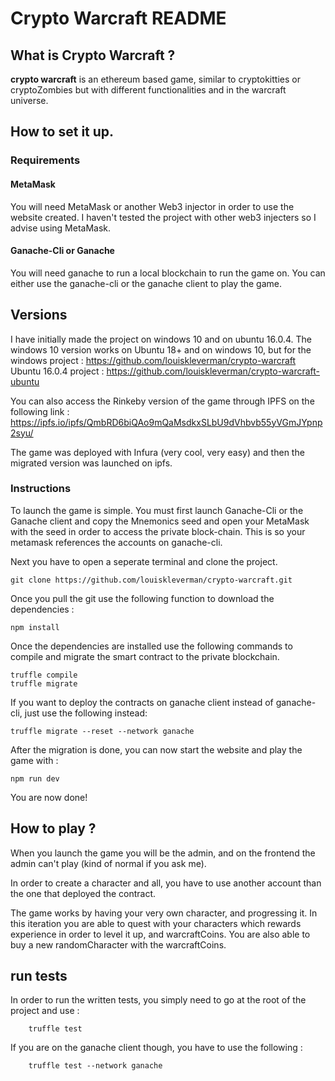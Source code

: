 # Crypto Warcraft README

## What is Crypto Warcraft ?

**crypto warcraft** is an ethereum based game, similar to cryptokitties or cryptoZombies but with different functionalities and in the warcraft universe. 

## How to set it up.

### Requirements

#### MetaMask

You will need MetaMask or another Web3 injector in order to use the website created. I haven't tested the project with other web3 injecters so I advise using MetaMask.

#### Ganache-Cli or Ganache

You will need ganache to run a local blockchain to run the game on. You can either use the ganache-cli or the ganache client to play the game.

## Versions
I have initially made the project on windows 10 and on ubuntu 16.0.4. The windows 10 version works on Ubuntu 18+ and on windows 10, but for the 
windows project : https://github.com/louiskleverman/crypto-warcraft
Ubuntu 16.0.4 project : https://github.com/louiskleverman/crypto-warcraft-ubuntu

You can also access the Rinkeby version of the game through IPFS on the following link : 
https://ipfs.io/ipfs/QmbRD6biQAo9mQaMsdkxSLbU9dVhbvb55yVGmJYpnp2syu/

The game was deployed with Infura (very cool, very easy) and then the migrated version was launched on ipfs.

### Instructions

To launch the game is simple. You must first launch Ganache-Cli or the Ganache client and copy the Mnemonics  seed and open your MetaMask with the seed in order to access the private block-chain. This is so your metamask references the accounts on ganache-cli.

Next you have to open a seperate terminal and clone the project.
```
git clone https://github.com/louiskleverman/crypto-warcraft.git
```

Once you pull the git use the following function to download the dependencies :
```
npm install
```

Once the dependencies are installed use the following commands  to compile and migrate the smart contract to the private blockchain.
```
truffle compile
truffle migrate
```

If you want to deploy the contracts on ganache client instead of ganache-cli, just use the following instead:
```
truffle migrate --reset --network ganache
```

After the migration is done, you can now start the website and play the game with :
```
npm run dev
```

You are now done! 

## How to play ?

When you launch the game you will be the admin, and on the frontend the admin can't play (kind of normal if you ask me).

In order to create a character and all, you have to use another account than the one that deployed the contract.

The game works by having your very own character, and progressing it. In this iteration you are able to quest with your characters which rewards experience in order to level it up, and warcraftCoins.
You are also able to buy a new randomCharacter with the warcraftCoins.


## run tests

In order to run the written tests, you simply need to go at the root of the project and use :
```
    truffle test
```
If you are on the ganache client though, you have to use the following :
```
    truffle test --network ganache
```